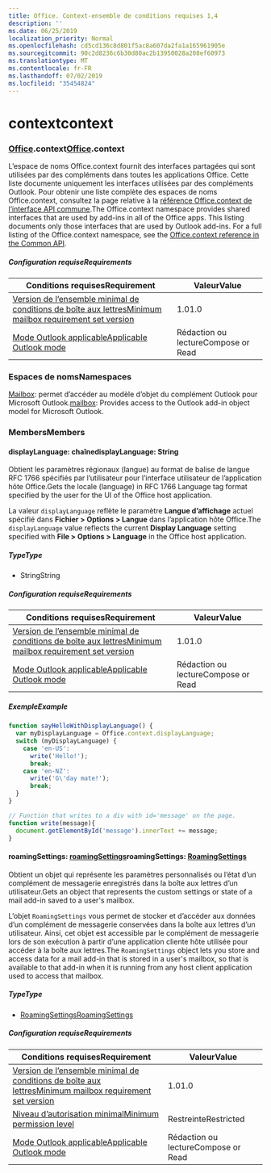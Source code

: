 ```yaml
---
title: Office. Context-ensemble de conditions requises 1,4
description: ''
ms.date: 06/25/2019
localization_priority: Normal
ms.openlocfilehash: cd5cd136c8d801f5ac8a607da2fa1a165961905e
ms.sourcegitcommit: 90c2d8236c6b30d80ac2b13950028a208ef60973
ms.translationtype: MT
ms.contentlocale: fr-FR
ms.lasthandoff: 07/02/2019
ms.locfileid: "35454824"
---
```

# <a name="context"></a><span data-ttu-id="a17df-102">context</span><span class="sxs-lookup"><span data-stu-id="a17df-102">context</span></span>

### <a name="officeofficemdcontext"></a><span data-ttu-id="a17df-103">[Office](Office.md).context</span><span class="sxs-lookup"><span data-stu-id="a17df-103">[Office](Office.md).context</span></span>

<span data-ttu-id="a17df-p101">L’espace de noms Office.context fournit des interfaces partagées qui sont utilisées par des compléments dans toutes les applications Office. Cette liste documente uniquement les interfaces utilisées par des compléments Outlook. Pour obtenir une liste complète des espaces de noms Office.context, consultez la page relative à la [référence Office.context de l’interface API commune](/javascript/api/office/office.context).</span><span class="sxs-lookup"><span data-stu-id="a17df-p101">The Office.context namespace provides shared interfaces that are used by add-ins in all of the Office apps. This listing documents only those interfaces that are used by Outlook add-ins. For a full listing of the Office.context namespace, see the [Office.context reference in the Common API](/javascript/api/office/office.context).</span></span>

##### <a name="requirements"></a><span data-ttu-id="a17df-106">Configuration requise</span><span class="sxs-lookup"><span data-stu-id="a17df-106">Requirements</span></span>

|<span data-ttu-id="a17df-107">Conditions requises</span><span class="sxs-lookup"><span data-stu-id="a17df-107">Requirement</span></span>| <span data-ttu-id="a17df-108">Valeur</span><span class="sxs-lookup"><span data-stu-id="a17df-108">Value</span></span>|
|---|---|
|[<span data-ttu-id="a17df-109">Version de l’ensemble minimal de conditions de boîte aux lettres</span><span class="sxs-lookup"><span data-stu-id="a17df-109">Minimum mailbox requirement set version</span></span>](/office/dev/add-ins/reference/requirement-sets/outlook-api-requirement-sets)| <span data-ttu-id="a17df-110">1.0</span><span class="sxs-lookup"><span data-stu-id="a17df-110">1.0</span></span>|
|[<span data-ttu-id="a17df-111">Mode Outlook applicable</span><span class="sxs-lookup"><span data-stu-id="a17df-111">Applicable Outlook mode</span></span>](/outlook/add-ins/#extension-points)| <span data-ttu-id="a17df-112">Rédaction ou lecture</span><span class="sxs-lookup"><span data-stu-id="a17df-112">Compose or Read</span></span>|

### <a name="namespaces"></a><span data-ttu-id="a17df-113">Espaces de noms</span><span class="sxs-lookup"><span data-stu-id="a17df-113">Namespaces</span></span>

<span data-ttu-id="a17df-114">[Mailbox](office.context.mailbox.md): permet d’accéder au modèle d’objet du complément Outlook pour Microsoft Outlook.</span><span class="sxs-lookup"><span data-stu-id="a17df-114">[mailbox](office.context.mailbox.md): Provides access to the Outlook add-in object model for Microsoft Outlook.</span></span>

### <a name="members"></a><span data-ttu-id="a17df-115">Members</span><span class="sxs-lookup"><span data-stu-id="a17df-115">Members</span></span>

#### <a name="displaylanguage-string"></a><span data-ttu-id="a17df-116">displayLanguage: chaîne</span><span class="sxs-lookup"><span data-stu-id="a17df-116">displayLanguage: String</span></span>

<span data-ttu-id="a17df-117">Obtient les paramètres régionaux (langue) au format de balise de langue RFC 1766 spécifiés par l’utilisateur pour l’interface utilisateur de l’application hôte Office.</span><span class="sxs-lookup"><span data-stu-id="a17df-117">Gets the locale (language) in RFC 1766 Language tag format specified by the user for the UI of the Office host application.</span></span>

<span data-ttu-id="a17df-118">La valeur `displayLanguage` reflète le paramètre **Langue d’affichage** actuel spécifié dans **Fichier > Options > Langue** dans l’application hôte Office.</span><span class="sxs-lookup"><span data-stu-id="a17df-118">The `displayLanguage` value reflects the current **Display Language** setting specified with **File > Options > Language** in the Office host application.</span></span>

##### <a name="type"></a><span data-ttu-id="a17df-119">Type</span><span class="sxs-lookup"><span data-stu-id="a17df-119">Type</span></span>

*   <span data-ttu-id="a17df-120">String</span><span class="sxs-lookup"><span data-stu-id="a17df-120">String</span></span>

##### <a name="requirements"></a><span data-ttu-id="a17df-121">Configuration requise</span><span class="sxs-lookup"><span data-stu-id="a17df-121">Requirements</span></span>

|<span data-ttu-id="a17df-122">Conditions requises</span><span class="sxs-lookup"><span data-stu-id="a17df-122">Requirement</span></span>| <span data-ttu-id="a17df-123">Valeur</span><span class="sxs-lookup"><span data-stu-id="a17df-123">Value</span></span>|
|---|---|
|[<span data-ttu-id="a17df-124">Version de l’ensemble minimal de conditions de boîte aux lettres</span><span class="sxs-lookup"><span data-stu-id="a17df-124">Minimum mailbox requirement set version</span></span>](/office/dev/add-ins/reference/requirement-sets/outlook-api-requirement-sets)| <span data-ttu-id="a17df-125">1.0</span><span class="sxs-lookup"><span data-stu-id="a17df-125">1.0</span></span>|
|[<span data-ttu-id="a17df-126">Mode Outlook applicable</span><span class="sxs-lookup"><span data-stu-id="a17df-126">Applicable Outlook mode</span></span>](/outlook/add-ins/#extension-points)| <span data-ttu-id="a17df-127">Rédaction ou lecture</span><span class="sxs-lookup"><span data-stu-id="a17df-127">Compose or Read</span></span>|

##### <a name="example"></a><span data-ttu-id="a17df-128">Exemple</span><span class="sxs-lookup"><span data-stu-id="a17df-128">Example</span></span>

```javascript
function sayHelloWithDisplayLanguage() {
  var myDisplayLanguage = Office.context.displayLanguage;
  switch (myDisplayLanguage) {
    case 'en-US':
      write('Hello!');
      break;
    case 'en-NZ':
      write('G\'day mate!');
      break;
  }
}

// Function that writes to a div with id='message' on the page.
function write(message){
  document.getElementById('message').innerText += message;
}
```

#### <a name="roamingsettings-roamingsettingsjavascriptapioutlook14officeroamingsettings"></a><span data-ttu-id="a17df-129">roamingSettings: [roamingSettings](/javascript/api/outlook_1_4/office.RoamingSettings)</span><span class="sxs-lookup"><span data-stu-id="a17df-129">roamingSettings: [RoamingSettings](/javascript/api/outlook_1_4/office.RoamingSettings)</span></span>

<span data-ttu-id="a17df-130">Obtient un objet qui représente les paramètres personnalisés ou l’état d’un complément de messagerie enregistrés dans la boîte aux lettres d’un utilisateur.</span><span class="sxs-lookup"><span data-stu-id="a17df-130">Gets an object that represents the custom settings or state of a mail add-in saved to a user's mailbox.</span></span>

<span data-ttu-id="a17df-131">L’objet `RoamingSettings` vous permet de stocker et d’accéder aux données d’un complément de messagerie conservées dans la boîte aux lettres d’un utilisateur. Ainsi, cet objet est accessible par le complément de messagerie lors de son exécution à partir d’une application cliente hôte utilisée pour accéder à la boîte aux lettres.</span><span class="sxs-lookup"><span data-stu-id="a17df-131">The `RoamingSettings` object lets you store and access data for a mail add-in that is stored in a user's mailbox, so that is available to that add-in when it is running from any host client application used to access that mailbox.</span></span>

##### <a name="type"></a><span data-ttu-id="a17df-132">Type</span><span class="sxs-lookup"><span data-stu-id="a17df-132">Type</span></span>

*   [<span data-ttu-id="a17df-133">RoamingSettings</span><span class="sxs-lookup"><span data-stu-id="a17df-133">RoamingSettings</span></span>](/javascript/api/outlook_1_4/office.RoamingSettings)

##### <a name="requirements"></a><span data-ttu-id="a17df-134">Configuration requise</span><span class="sxs-lookup"><span data-stu-id="a17df-134">Requirements</span></span>

|<span data-ttu-id="a17df-135">Conditions requises</span><span class="sxs-lookup"><span data-stu-id="a17df-135">Requirement</span></span>| <span data-ttu-id="a17df-136">Valeur</span><span class="sxs-lookup"><span data-stu-id="a17df-136">Value</span></span>|
|---|---|
|[<span data-ttu-id="a17df-137">Version de l’ensemble minimal de conditions de boîte aux lettres</span><span class="sxs-lookup"><span data-stu-id="a17df-137">Minimum mailbox requirement set version</span></span>](/office/dev/add-ins/reference/requirement-sets/outlook-api-requirement-sets)| <span data-ttu-id="a17df-138">1.0</span><span class="sxs-lookup"><span data-stu-id="a17df-138">1.0</span></span>|
|[<span data-ttu-id="a17df-139">Niveau d’autorisation minimal</span><span class="sxs-lookup"><span data-stu-id="a17df-139">Minimum permission level</span></span>](/outlook/add-ins/understanding-outlook-add-in-permissions)| <span data-ttu-id="a17df-140">Restreinte</span><span class="sxs-lookup"><span data-stu-id="a17df-140">Restricted</span></span>|
|[<span data-ttu-id="a17df-141">Mode Outlook applicable</span><span class="sxs-lookup"><span data-stu-id="a17df-141">Applicable Outlook mode</span></span>](/outlook/add-ins/#extension-points)| <span data-ttu-id="a17df-142">Rédaction ou lecture</span><span class="sxs-lookup"><span data-stu-id="a17df-142">Compose or Read</span></span>|

